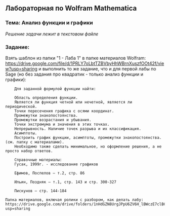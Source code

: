 ## Лабораторная по Wolfram Mathematica
### Тема: Анализ функции и графики

*Решение задачи лежит в текстовом файле*

### Задание:
Взять шаблон из папки "1 - Лаба 1" в папке материалов Wolfram:
	https://drive.google.com/file/d/1PRLY7oLbtTZBVbyHhWBrnXuszfOOt42f/view?usp=sharing
	и выполнить то же задание, что и для первой лабы по Sage (но без задания про квадратик - только анализ функции и графики):
	
		Для заданной формулой функции найти:

		Область определения функции.
		Является ли функция четной или нечетной, является ли периодической.
		Точки пересечения графика с осями координат.
		Промежутки знакопостоянства.
		Промежутки возрастания и убывания.
		Точки экстремума и значения в этих точках.
		Непрерывность. Наличие точек разрыва и их классификация.
		Асимптоты.
		Построить график функции, асимптоты, промежутки знакопостоянства. (см. папку с материалами).
		Необходимо также сделать минимальное, но оформление решения, а не просто набор ответов.

		Справочные материалы:
		Гусак, 1999г. - исследование графиков

		Ефимов, Поспелов — т.2, стр. 86

		Ильин, Поздняк — т.1, стр. 143 и стр. 300-327

		Пискунов — стр. 144-184

	Папка материалов, включая ролики с разбором, как делать лабу:
	https://drive.google.com/drive/folders/1nHdGZN8UrgJPpU6ZV6H_lBWczE7clBCr?usp=sharing
